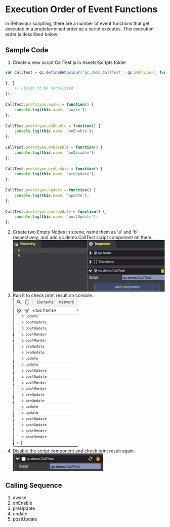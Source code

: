 # Execution Order of Event Functions

In Behaviour scripting, there are a number of event functions that get executed in a predetermined order as a script executes. This execution order is described below:

## Sample Code
1. Create a new script CallTest.js in Assets/Scripts folder

````javascript
var CallTest = qc.defineBehaviour('qc.demo.CallTest', qc.Behaviour, function() {

}, {
    // Fields to be serialized
});

CallTest.prototype.awake = function() {
    console.log(this.name, 'awake');
};

CallTest.prototype.onEnable = function() {
    console.log(this.name, 'onEnable');
};

CallTest.prototype.onDisable = function() {
    console.log(this.name, 'onDisable');
};

CallTest.prototype.preUpdate = function() {
    console.log(this.name, 'preUpdate');
};

CallTest.prototype.update = function() {
    console.log(this.name, 'update');
};

CallTest.prototype.postUpdate = function() {
    console.log(this.name, 'postUpdate');
};
````

2. Create two Empty Nodes in scene, name them as 'a' and 'b' respectively, and add qc.demo.CallTest script component on them.	   
	![result](images/ab.png)  	
3. Run it to check print result on console.	 
	![result](images/result.png) 	
4. Disable the script component and check print result again.	
	![disabled](images/disabled.png)	

## Calling Sequence
1. awake
2. onEnable
3. preUpdate
4. update
5. postUpdate
